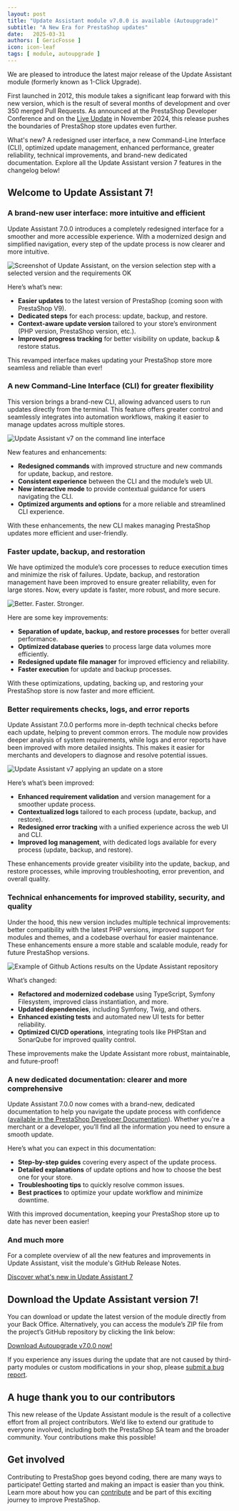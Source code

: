 ```yaml
---
layout: post
title: "Update Assistant module v7.0.0 is available (Autoupgrade)"
subtitle: "A New Era for PrestaShop updates"
date:   2025-03-31
authors: [ GericFosse ]
icon: icon-leaf
tags: [ module, autoupgrade ]
---
```


We are pleased to introduce the latest major release of the Update Assistant module (formerly known as 1-Click Upgrade).

First launched in 2012, this module takes a significant leap forward with this new version, which is the result of several months of development and over 350 merged Pull Requests. As announced at the PrestaShop Developer Conference and on the [Live Update](https://build.prestashop-project.org/news/2024/live-update-november-2024/) in November 2024, this release pushes the boundaries of PrestaShop store updates even further.

What's new? A redesigned user interface, a new Command-Line Interface (CLI), optimized update management, enhanced performance, greater reliability, technical improvements, and brand-new dedicated documentation. Explore all the Update Assistant version 7 features in the changelog below!

## **Welcome to Update Assistant 7!**

### A brand-new user interface: more intuitive and efficient

Update Assistant 7.0.0 introduces a completely redesigned interface for a smoother and more accessible experience. With a modernized design and simplified navigation, every step of the update process is now clearer and more intuitive. 

![Screenshot of Update Assistant, on the version selection step with a selected version and the requirements OK](/assets/images/2025/03/autoupgrade-v7-update-version-choice-online-check-ok.png)


Here’s what’s new:

- **Easier updates** to the latest version of PrestaShop (coming soon with PrestaShop V9).
- **Dedicated steps** for each process: update, backup, and restore.
- **Context-aware update version** tailored to your store’s environment (PHP version, PrestaShop version, etc.).
- **Improved progress tracking** for better visibility on update, backup & restore status.

This revamped interface makes updating your PrestaShop store more seamless and reliable than ever!

### A new Command-Line Interface (CLI) for greater flexibility

This version brings a brand-new CLI, allowing advanced users to run updates directly from the terminal. This feature offers greater control and seamlessly integrates into automation workflows, making it easier to manage updates across multiple stores. 

![Update Assistant v7 on the command line interface](/assets/images/2025/03/autoupgrade-v7-cli.jpg)

New features and enhancements:

- **Redesigned commands** with improved structure and new commands for update, backup, and restore.
- **Consistent experience** between the CLI and the module’s web UI.
- **New interactive mode** to provide contextual guidance for users navigating the CLI.
- **Optimized arguments and options** for a more reliable and streamlined CLI experience.

With these enhancements, the new CLI makes managing PrestaShop updates more efficient and user-friendly.

### Faster update, backup, and restoration

We have optimized the module’s core processes to reduce execution times and minimize the risk of failures. Update, backup, and restoration management have been improved to ensure greater reliability, even for large stores. Now, every update is faster, more robust, and more secure.

![Better. Faster. Stronger.](/assets/images/2025/03/autoupgrade-v7-better-faster-stronger.png)

Here are some key improvements:

- **Separation of update, backup, and restore processes** for better overall performance.
- **Optimized database queries** to process large data volumes more efficiently.
- **Redesigned update file manager** for improved efficiency and reliability.
- **Faster execution** for update and backup processes.

With these optimizations, updating, backing up, and restoring your PrestaShop store is now faster and more efficient.

### Better requirements checks, logs, and error reports

Update Assistant 7.0.0 performs more in-depth technical checks before each update, helping to prevent common errors. The module now provides deeper analysis of system requirements, while logs and error reports have been improved with more detailed insights. This makes it easier for merchants and developers to diagnose and resolve potential issues. 

![Update Assistant v7 applying an update on a store](/assets/images/2025/03/autoupgrade-v7-update-execution.png)

Here’s what’s been improved:

- **Enhanced requirement validation** and version management for a smoother update process.
- **Contextualized logs** tailored to each process (update, backup, and restore).
- **Redesigned error tracking** with a unified experience across the web UI and CLI.
- **Improved log management**, with dedicated logs available for every process (update, backup, and restore).

These enhancements provide greater visibility into the update, backup, and restore processes, while improving troubleshooting, error prevention, and overall quality.

### Technical enhancements for improved stability, security, and quality

Under the hood, this new version includes multiple technical improvements: better compatibility with the latest PHP versions, improved support for modules and themes, and a codebase overhaul for easier maintenance. These enhancements ensure a more stable and scalable module, ready for future PrestaShop versions. 

![Example of Github Actions results on the Update Assistant repository](/assets/images/2025/03/autoupgrade-v7-github-action.jpg)

What’s changed:

- **Refactored and modernized codebase** using TypeScript, Symfony Filesystem, improved class instantiation, and more.
- **Updated dependencies**, including Symfony, Twig, and others.
- **Enhanced existing tests** and automated new UI tests for better reliability.
- **Optimized CI/CD operations**, integrating tools like PHPStan and SonarQube for improved quality control.

These improvements make the Update Assistant more robust, maintainable, and future-proof!

### A new dedicated documentation: clearer and more comprehensive

Update Assistant 7.0.0 now comes with a brand-new, dedicated documentation to help you navigate the update process with confidence ([available in the PrestaShop Developer Documentation](https://devdocs.prestashop-project.org/8/basics/keeping-up-to-date/update/)). Whether you're a merchant or a developer, you’ll find all the information you need to ensure a smooth update.

Here’s what you can expect in this documentation:

- **Step-by-step guides** covering every aspect of the update process.
- **Detailed explanations** of update options and how to choose the best one for your store.
- **Troubleshooting tips** to quickly resolve common issues.
- **Best practices** to optimize your update workflow and minimize downtime.

With this improved documentation, keeping your PrestaShop store up to date has never been easier!

### And much more

For a complete overview of all the new features and improvements in Update Assistant, visit the module's GitHub Release Notes.

[Discover what's new in Update Assistant 7](https://github.com/PrestaShop/autoupgrade/releases)

## **Download the Update Assistant version 7!**

You can download or update the latest version of the module directly from your Back Office. Alternatively, you can access the module’s ZIP file from the project’s GitHub repository by clicking the link below:

[Download Autoupgrade v7.0.0 now!](https://github.com/PrestaShop/autoupgrade/releases/download/v7.0.0/autoupgrade-v7.0.0.zip)

If you experience any issues during the update that are not caused by third-party modules or custom modifications in your shop, please [submit a bug report](https://www.prestashop-project.org/get-involved/report-issues/).

## A huge thank you to our contributors

This new release of the Update Assistant module is the result of a collective effort from all project contributors. We’d like to extend our gratitude to everyone involved, including both the PrestaShop SA team and the broader community. Your contributions make this possible!

## Get involved

Contributing to PrestaShop goes beyond coding, there are many ways to participate! Getting started and making an impact is easier than you think. Learn more about how you can [contribute](https://devdocs.prestashop-project.org/9/contribute/) and be part of this exciting journey to improve PrestaShop.